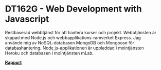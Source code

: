 # DT162G - Web Development with Javascript

Restbaserad webbtjänst för att hantera kurser och projekt. Webbtjänsten är skapad med Node.js och webbapplikations-ramverket Express. Jag använde mig av NoSQL-databasen MongoDB och Mongoose för databashantering. Node.js-applikationen är uppladdad i molntjänsten Heroku och databasen i molntjänsten mLab.

[__Rapport__](https://github.com/albinronnkvist/Course_DT162G_WebDevelopmentWithJavascript/blob/master/DT162G_essay_sv.pdf)
